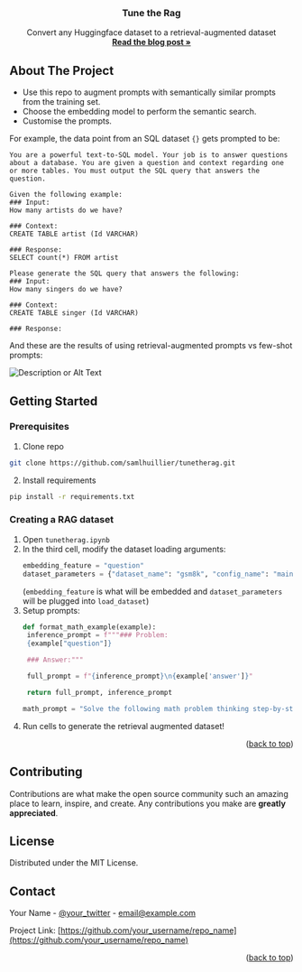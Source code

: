 <a name="readme-top"></a>


<!-- PROJECT LOGO -->
<br />
<div align="center">


  <h3 align="center">Tune the Rag</h3>

  <p align="center">
    Convert any Huggingface dataset to a retrieval-augmented dataset
    <br />
    <a href="https://ragntune.com/blog/Fine-tuning-an-LLM-to-be-good-at-RAG"><strong>Read the blog post »</strong></a>
   
  </p>
</div>





<!-- ABOUT THE PROJECT -->
## About The Project
- Use this repo to augment prompts with semantically similar prompts from the training set.
- Choose the embedding model to perform the semantic search.
- Customise the prompts.

For example, the data point from an SQL dataset ```{}``` gets prompted to be:
```
You are a powerful text-to-SQL model. Your job is to answer questions about a database. You are given a question and context regarding one or more tables. You must output the SQL query that answers the question.

Given the following example:
### Input:
How many artists do we have?

### Context:
CREATE TABLE artist (Id VARCHAR)

### Response:
SELECT count(*) FROM artist

Please generate the SQL query that answers the following:
### Input:
How many singers do we have?

### Context:
CREATE TABLE singer (Id VARCHAR)

### Response:
```
And these are the results of using retrieval-augmented prompts vs few-shot prompts:

![Description or Alt Text](https://ragntune.com/static/images/gpt35/chart1.svg)


<!-- GETTING STARTED -->
## Getting Started


### Prerequisites

1. Clone repo
```sh
git clone https://github.com/samlhuillier/tunetherag.git
```
2. Install requirements
  ```sh
  pip install -r requirements.txt
  ```

### Creating a RAG dataset

1. Open ```tunetherag.ipynb```
2. In the third cell, modify the dataset loading arguments:
   ```python
   embedding_feature = "question"
   dataset_parameters = {"dataset_name": "gsm8k", "config_name": "main"}
   ```
   (```embedding_feature``` is what will be embedded and ```dataset_parameters``` will be plugged into ```load_dataset```)
3. Setup prompts:
   ```python
   def format_math_example(example):
    inference_prompt = f"""### Problem:
    {example["question"]}

    ### Answer:"""

    full_prompt = f"{inference_prompt}\n{example['answer']}"

    return full_prompt, inference_prompt
   
   math_prompt = "Solve the following math problem thinking step-by-step:"
   ```
4. Run cells to generate the retrieval augmented dataset!

<p align="right">(<a href="#readme-top">back to top</a>)</p>




<!-- CONTRIBUTING -->
## Contributing

Contributions are what make the open source community such an amazing place to learn, inspire, and create. Any contributions you make are **greatly appreciated**.



<!-- LICENSE -->
## License

Distributed under the MIT License.



<!-- CONTACT -->
## Contact

Your Name - [@your_twitter](https://twitter.com/your_username) - email@example.com

Project Link: [https://github.com/your_username/repo_name](https://github.com/your_username/repo_name)

<p align="right">(<a href="#readme-top">back to top</a>)</p>






